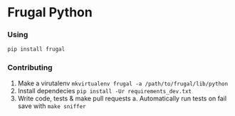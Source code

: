 # Frugal Python

### Using

```bash
pip install frugal
```

### Contributing
1. Make a virutalenv `mkvirtualenv frugal -a /path/to/frugal/lib/python`
2. Install dependecies `pip install -Ur requirements_dev.txt`
3. Write code, tests & make pull requests
    a. Automatically run tests on fail save with `make sniffer`
